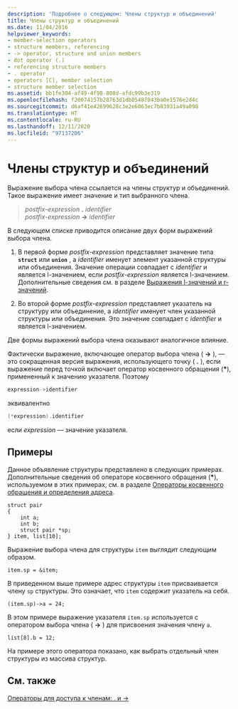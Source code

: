 ```yaml
---
description: 'Подробнее о следующем: Члены структур и объединений'
title: Члены структур и объединений
ms.date: 11/04/2016
helpviewer_keywords:
- member-selection operators
- structure members, referencing
- -> operator, structure and union members
- dot operator (.)
- referencing structure members
- . operator
- operators [C], member selection
- structure member selection
ms.assetid: bb1fe304-af49-4f98-808d-afdc99b3e319
ms.openlocfilehash: f20074157b28763d1db05487043ba0e1576e2d4c
ms.sourcegitcommit: d6af41e42699628c3e2e6063ec7b03931a49a098
ms.translationtype: HT
ms.contentlocale: ru-RU
ms.lasthandoff: 12/11/2020
ms.locfileid: "97137206"
---
```

# <a name="structure-and-union-members"></a>Члены структур и объединений

Выражение выбора члена ссылается на члены структур и объединений. Такое выражение имеет значение и тип выбранного члена.

> *postfix-expression* **.** *identifier*\
> *postfix-expression* **->** *identifier*

В следующем списке приводится описание двух форм выражений выбора члена.

1. В первой форме *postfix-expression* представляет значение типа **`struct`** или **`union`** , а *identifier* именует элемент указанной структуры или объединения. Значение операции совпадает с *identifier* и является l-значением, если *postfix-expression* является l-значением. Дополнительные сведения см. в разделе [Выражения l-значений и r-значений](../c-language/l-value-and-r-value-expressions.md).

1. Во второй форме *postfix-expression* представляет указатель на структуру или объединение, а *identifier* именует член указанной структуры или объединения. Это значение совпадает с *identifier* и является l-значением.

Две формы выражений выбора члена оказывают аналогичное влияние.

Фактически выражение, включающее оператор выбора члена ( **->** ), — это сокращенная версия выражения, использующего точку ( **.** ), если выражение перед точкой включает оператор косвенного обращения (<strong>\*</strong>), примененный к значению указателя. Поэтому

```cpp
expression->identifier
```

эквивалентно

```cpp
(*expression).identifier
```

если *expression* — значение указателя.

## <a name="examples"></a>Примеры

Данное объявление структуры представлено в следующих примерах. Дополнительные сведения об операторе косвенного обращения (<strong>\*</strong>), используемом в этих примерах, см. в разделе [Операторы косвенного обращения и определения адреса](../c-language/indirection-and-address-of-operators.md).

```
struct pair
{
    int a;
    int b;
    struct pair *sp;
} item, list[10];
```

Выражение выбора члена для структуры `item` выглядит следующим образом.

```
item.sp = &item;
```

В приведенном выше примере адрес структуры `item` присваивается члену `sp` структуры. Это означает, что `item` содержит указатель на себя.

```
(item.sp)->a = 24;
```

В этом примере выражение указателя `item.sp` используется с оператором выбора члена ( **->** ) для присвоения значения члену `a`.

```
list[8].b = 12;
```

На примере этого оператора показано, как выбрать отдельный член структуры из массива структур.

## <a name="see-also"></a>См. также

[Операторы для доступа к членам: . и ->](../cpp/member-access-operators-dot-and.md)
